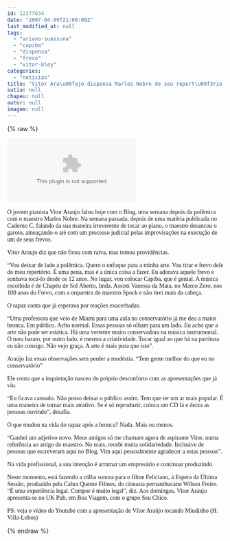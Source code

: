 ```yaml
---
id: 12377634
date: "2007-04-09T21:00:00Z"
last_modified_at: null
tags:
  - "ariano-suassuna"
  - "capiba"
  - "dispensa"
  - "frevo"
  - "vitor-kley"
categories:
  - "noticias"
title: "Vitor Ara\u00fajo dispensa Marlos Nobre de seu repert\u00f3rio. Agora vai tocar frevo de Capiba em suas apresenta\u00e7\u00f5es"
sutia: null
chapeu: null
autor: null
imagem: null
---
```

{% raw %}
<p><OBJECT height=350 width=425><PARAM NAME=\"movie\" VALUE=\"https://www.youtube.com/v/1hmh-bamsv4\"><PARAM NAME=\"wmode\" VALUE=\"transparent\"></p>
<p><embed src=\"https://www.youtube.com/v/1hmh-bamsv4\" type=\"application/x-shockwave-flash\" wmode=\"transparent\" width=\"425\" height=\"350\"></embed></OBJECT></p>
<p><P><FONT face=Verdana>O jovem pianista Vitor Araujo falou hoje com o Blog, uma semana depois da polêmica com o maestro Marlos Nobre. Na semana passada, depois de uma matéria publicada no Caderno C, falando da sua maneira irreverente de tocar ao piano, o maestro desancou o garoto, ameaçando-o até com um processo judicial pelas improvisações na execução de um de seus frevos.</FONT></P></p>
<p><P><FONT face=Verdana>Vitor Araujo diz que não ficou com raiva, mas tomou providências.</FONT></P></p>
<p><P><FONT face=Verdana>“Vou deixar de lado a polêmica. Quero o enfoque para a minha arte. Vou tirar o frevo dele do meu repertório. É uma pena, mas é a única coisa a fazer. Eu adorava aquele frevo e sonhava tocá-lo desde os 12 anos. No lugar, vou colocar Capiba, que é genial. A música escolhida é de Chapéu de Sol Aberto, linda. Assisti Vanessa da Mata, no Marco Zero, nos 100 anos do Frevo, com a orquestra do maestro Spock e não tirei mais da cabeça.</FONT></P></p>
<p><P><FONT face=Verdana>O rapaz conta que já esperava por reações exacerbadas.</FONT></P></p>
<p><P><FONT face=Verdana>“Uma professora que veio de Miami para uma aula no conservatório já me deu a maior bronca. Em público. Acho normal. Essas pessoas só olham para um lado. Eu acho que a arte não pode ser estática. Há uma vertente muito conservadora na música instrumental. O meu barato, por outro lado, é mesmo a criatividade. Tocar igual ao que há na partitura eu não consigo. Não vejo graça. A arte é mais pura que isto”.</FONT></P></p>
<p><P><FONT face=Verdana>Araújo faz essas observações sem perder a modéstia. “Tem gente melhor do que eu no conservatório”</FONT></P></p>
<p><P><FONT face=Verdana>Ele conta que a inquietação nasceu do próprio desconforto com as apresentações que já viu.</FONT></P></p>
<p><P><FONT face=Verdana>“Eu ficava cansado. Não posso deixar o público assim. Tem que ter um ar mais popular. É uma maneira de tornar mais atrativo. Se é só reproduzir, coloca um CD lá e deixa as pessoas ouvindo”, desafia.</FONT></P></p>
<p><P><FONT face=Verdana>O que mudou na vida do rapaz após a bronca? Nada. Mais ou menos.</FONT></P></p>
<p><P><FONT face=Verdana>“Ganhei um adjetivo novo. Meus amigos só me chamam agora de aspirante Vitor, numa referência ao artigo do maestro. No mais, recebi muita solidariedade. Inclusive de pessoas que escreveram aqui no Blog. Vim aqui pessoalmente agradecer a estas pessoas”. </FONT></P></p>
<p><P><FONT face=Verdana>Na vida profissional, a sua intenção é arrumar um empresário e continuar produzindo.</FONT></P></p>
<p><P><FONT face=Verdana>Neste momento, está fazendo a trilha sonora para o filme Feliciano, à Espera da Última Sessão, produzido pela Cabra Quente Filmes, do cineasta pernambucano Wilson Freire. “É uma experiência legal. Compor é muito legal”, diz. Aos domingos, Vitor Araujo apresenta-se no UK Pub, em Boa Viagem, com o grupo Seu Chico.</FONT></P></p>
<p><P><FONT face=Verdana>PS: veja o vídeo do Youtube com a apresentação de Vítor Araújo tocando Miudinho (H. Villa-Lobos)</FONT></P> </p>
{% endraw %}